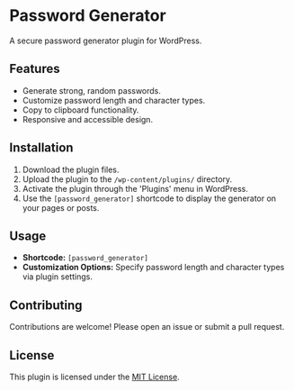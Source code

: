 # Password Generator

A secure password generator plugin for WordPress.

## Features

- Generate strong, random passwords.
- Customize password length and character types.
- Copy to clipboard functionality.
- Responsive and accessible design.

## Installation

1. Download the plugin files.
2. Upload the plugin to the `/wp-content/plugins/` directory.
3. Activate the plugin through the 'Plugins' menu in WordPress.
4. Use the `[password_generator]` shortcode to display the generator on your pages or posts.

## Usage

- **Shortcode:** `[password_generator]`
- **Customization Options:** Specify password length and character types via plugin settings.

## Contributing

Contributions are welcome! Please open an issue or submit a pull request.

## License

This plugin is licensed under the [MIT License](LICENSE).
